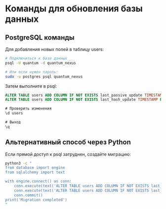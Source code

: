 # Команды для обновления базы данных

## PostgreSQL команды

Для добавления новых полей в таблицу users:

```bash
# Подключиться к базе данных
psql -U quantum -d quantum_nexus

# Или если нужен пароль:
sudo -u postgres psql quantum_nexus
```

Затем выполните в psql:

```sql
ALTER TABLE users ADD COLUMN IF NOT EXISTS last_passive_update TIMESTAMP DEFAULT CURRENT_TIMESTAMP;
ALTER TABLE users ADD COLUMN IF NOT EXISTS last_hash_update TIMESTAMP DEFAULT CURRENT_TIMESTAMP;

# Проверить изменения
\d users

# Выход
\q
```

## Альтернативный способ через Python

Если прямой доступ к psql затруднен, создайте миграцию:

```bash
python3 -c "
from database import engine
from sqlalchemy import text

with engine.connect() as conn:
    conn.execute(text('ALTER TABLE users ADD COLUMN IF NOT EXISTS last_passive_update TIMESTAMP DEFAULT CURRENT_TIMESTAMP'))
    conn.execute(text('ALTER TABLE users ADD COLUMN IF NOT EXISTS last_hash_update TIMESTAMP DEFAULT CURRENT_TIMESTAMP'))
    conn.commit()
print('Migration completed')
"
```






